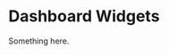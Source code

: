 [title]: # (Dashboard Widgets)
[tags]: # (XXX)
[priority]: # (1596)
# Dashboard Widgets
Something here.
